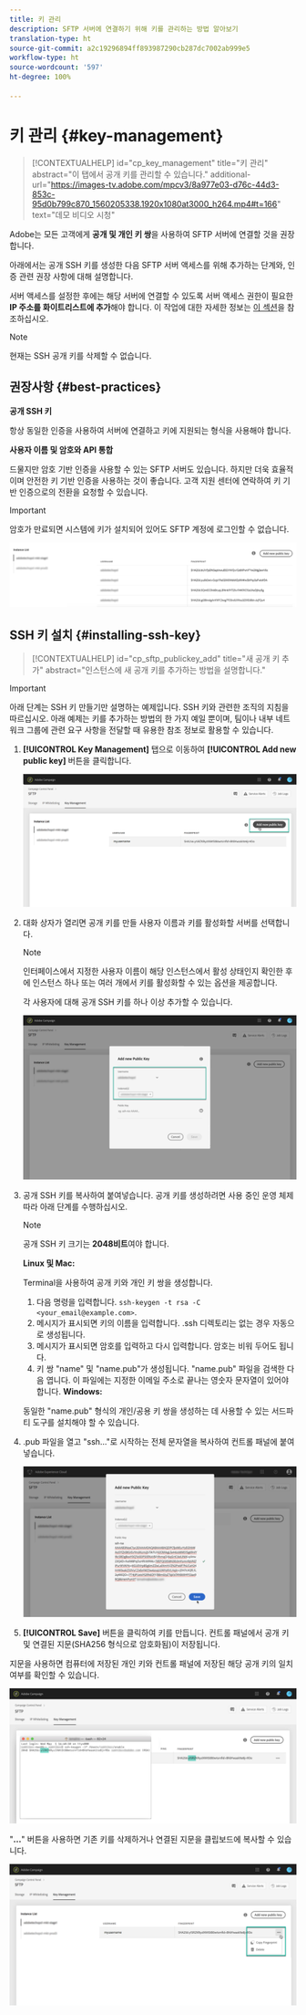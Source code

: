 ```yaml
---
title: 키 관리
description: SFTP 서버에 연결하기 위해 키를 관리하는 방법 알아보기
translation-type: ht
source-git-commit: a2c19296894ff893987290cb287dc7002ab999e5
workflow-type: ht
source-wordcount: '597'
ht-degree: 100%

---
```



# 키 관리 {#key-management}

>[!CONTEXTUALHELP]
>id="cp_key_management"
>title="키 관리"
>abstract="이 탭에서 공개 키를 관리할 수 있습니다."
>additional-url="https://images-tv.adobe.com/mpcv3/8a977e03-d76c-44d3-853c-95d0b799c870_1560205338.1920x1080at3000_h264.mp4#t=166" text="데모 비디오 시청"

Adobe는 모든 고객에게 **공개 및 개인 키 쌍**&#x200B;을 사용하여 SFTP 서버에 연결할 것을 권장합니다.

아래에서는 공개 SSH 키를 생성한 다음 SFTP 서버 액세스를 위해 추가하는 단계와, 인증 관련 권장 사항에 대해 설명합니다.

서버 액세스를 설정한 후에는 해당 서버에 연결할 수 있도록 서버 액세스 권한이 필요한 **IP 주소를 화이트리스트에 추가**&#x200B;해야 합니다. 이 작업에 대한 자세한 정보는 [이 섹션](../../instances-settings/using/ip-whitelisting-instance-access.md)을 참조하십시오.

>[!NOTE]
>
>현재는 SSH 공개 키를 삭제할 수 없습니다.

## 권장사항 {#best-practices}

**공개 SSH 키**

항상 동일한 인증을 사용하여 서버에 연결하고 키에 지원되는 형식을 사용해야 합니다.

**사용자 이름 및 암호와 API 통합**

드물지만 암호 기반 인증을 사용할 수 있는 SFTP 서버도 있습니다. 하지만 더욱 효율적이며 안전한 키 기반 인증을 사용하는 것이 좋습니다. 고객 지원 센터에 연락하여 키 기반 인증으로의 전환을 요청할 수 있습니다.

>[!IMPORTANT]
>
>암호가 만료되면 시스템에 키가 설치되어 있어도 SFTP 계정에 로그인할 수 없습니다.

![](assets/control_panel_passwordexpires.png)

## SSH 키 설치 {#installing-ssh-key}

>[!CONTEXTUALHELP]
>id="cp_sftp_publickey_add"
>title="새 공개 키 추가"
>abstract="인스턴스에 새 공개 키를 추가하는 방법을 설명합니다."

>[!IMPORTANT]
>
>아래 단계는 SSH 키 만들기만 설명하는 예제입니다. SSH 키와 관련한 조직의 지침을 따르십시오. 아래 예제는 키를 추가하는 방법의 한 가지 예일 뿐이며, 팀이나 내부 네트워크 그룹에 관련 요구 사항을 전달할 때 유용한 참조 정보로 활용할 수 있습니다.

1. **[!UICONTROL Key Management]** 탭으로 이동하여 **[!UICONTROL Add new public key]** 버튼을 클릭합니다.

   ![](assets/key0.png)

1. 대화 상자가 열리면 공개 키를 만들 사용자 이름과 키를 활성화할 서버를 선택합니다.

   >[!NOTE]
   >
   >인터페이스에서 지정한 사용자 이름이 해당 인스턴스에서 활성 상태인지 확인한 후에 인스턴스 하나 또는 여러 개에서 키를 활성화할 수 있는 옵션을 제공합니다.
   >
   >각 사용자에 대해 공개 SSH 키를 하나 이상 추가할 수 있습니다.

   ![](assets/key1.png)

1. 공개 SSH 키를 복사하여 붙여넣습니다. 공개 키를 생성하려면 사용 중인 운영 체제 따라 아래 단계를 수행하십시오.

   >[!NOTE]
   >
   >공개 SSH 키 크기는 **2048비트**&#x200B;여야 합니다.

   **Linux 및 Mac:**

   Terminal을 사용하여 공개 키와 개인 키 쌍을 생성합니다.
   1. 다음 명령을 입력합니다. `ssh-keygen -t rsa -C <your_email@example.com>`.
   1. 메시지가 표시되면 키의 이름을 입력합니다. .ssh 디렉토리는 없는 경우 자동으로 생성됩니다.
   1. 메시지가 표시되면 암호를 입력하고 다시 입력합니다. 암호는 비워 두어도 됩니다.
   1. 키 쌍 &quot;name&quot; 및 &quot;name.pub&quot;가 생성됩니다. &quot;name.pub&quot; 파일을 검색한 다음 엽니다. 이 파일에는 지정한 이메일 주소로 끝나는 영숫자 문자열이 있어야 합니다.
   **Windows:**

   동일한 &quot;name.pub&quot; 형식의 개인/공용 키 쌍을 생성하는 데 사용할 수 있는 서드파티 도구를 설치해야 할 수 있습니다.

1. .pub 파일을 열고 &quot;ssh...&quot;로 시작하는 전체 문자열을 복사하여 컨트롤 패널에 붙여넣습니다.

   ![](assets/publickey.png)

1. **[!UICONTROL Save]** 버튼을 클릭하여 키를 만듭니다. 컨트롤 패널에서 공개 키 및 연결된 지문(SHA256 형식으로 암호화됨)이 저장됩니다. 

지문을 사용하면 컴퓨터에 저장된 개인 키와 컨트롤 패널에 저장된 해당 공개 키의 일치 여부를 확인할 수 있습니다.

![](assets/fingerprint_compare.png)

&quot;**...**&quot; 버튼을 사용하면 기존 키를 삭제하거나 연결된 지문을 클립보드에 복사할 수 있습니다.

![](assets/key_options.png)
